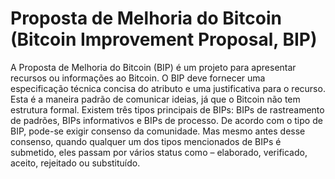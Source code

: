 # Proposta de Melhoria do Bitcoin (Bitcoin Improvement Proposal, BIP)

A Proposta de Melhoria do Bitcoin (BIP) é um projeto para apresentar recursos ou informações ao Bitcoin. O BIP deve fornecer uma especificação técnica concisa do atributo e uma justificativa para o recurso. Esta é a maneira padrão de comunicar ideias, já que o Bitcoin não tem estrutura formal. Existem três tipos principais de BIPs: BIPs de rastreamento de padrões, BIPs informativos e BIPs de processo. De acordo com o tipo de BIP, pode-se exigir consenso da comunidade. Mas mesmo antes desse consenso, quando qualquer um dos tipos mencionados de BIPs é submetido, eles passam por vários status como – elaborado, verificado, aceito, rejeitado ou substituído.
